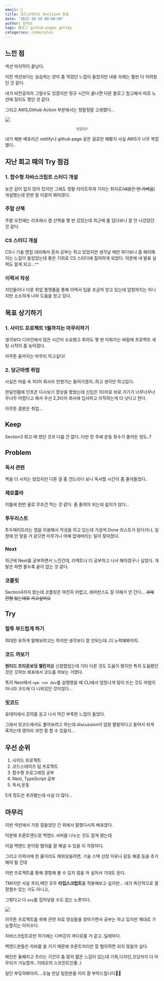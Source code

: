 ```yaml
---
emoji: 🔮
title: 코드스테이츠 Section4 종료
date: '2022-10-19 00:00:00'
author: 정하승
tags: 블로그 github-pages gatsby
categories: codestates
---
```


## 느낀 점

섹션 마지막이 끝났다.

이전 섹션보다는 실습하는 양이 좀 적었던 느낌이 들었지만 내용 자체는 훨씬 더 어려웠던 것 같다.

내가 비전공자라 그럴수도 있겠지만 정규 시간이 끝나면 다른 블로그 참고해서 따로 노션에 정리도 했던 것 같다.

그리고 AWS,Github Action 부분에서는 정말정말 고생했다...

<img src='https://velog.velcdn.com/images/bluestragglr/post/e04c786d-79d9-4dac-a678-d43bb0dc8e5d/04.png' />

<small><p align='center' style='color:gray'>**외않되?**</p></small>

내가 해본 배포라곤 netlify나 github page 같은 걸로만 해봤지 사실 AWS가 너무 복잡했다..

## 지난 회고 때의 Try 점검

### **1. 함수형 자바스크립트 스터디 개설**

늦은 감이 없지 않아 있지만 그래도 정말 라이트하게 가자는 취지로(~~내용은 안 가벼움~~) 개설했는데 한번 잘 이끌어 봐야겠다.

### **주말 산책**

주말 오전에는 리프레시 겸 산책을 몇 번 갔었는데 최근에 좀 덥다보니 잘 안 나갔었던 것 같다.

### **CS 스터디 개설**

CS나 기술 면접 대비해서 혼자 공부는 하고 있었지만 생각날 때만 하다보니 좀 해이해지는 느낌이 들었었는데 좋은 기회로 CS 스터디에 참여하게 되었다. 덕분에 내 발표 실력도 알게 되고...^^

### **이력서 작성**

지인들이나 다른 취업 플랫폼을 통해 이력서 팁을 조금씩 얻고 있는데 엄청까지는 아니지만 소소하게 나마 도움을 얻고 있다.

## 목표 상기하기

### 1. 사이드 프로젝트 1월까지는 마무리하기

생각보다 디자인에서 많은 시간이 소요됐고 회의도 몇 번 미뤄지는 바람에 프로젝트 세팅 시작이 좀 늦어졌다.

아무튼 끝까지는 마무리 하고싶다!

### 2. 당근마켓 취업

사실은 마음 속 1티어 회사라 언젠가는 들어가겠지..하고 생각만 하고있다.

한달전쯤에 인프콘 다시보기 영상을 봤었는데 신입은 1티어로 바로 가기가 너무너무너무너무 어렵다고 해서 우선 2,3티어 회사에 입사하고 이직하는게 더 낫다고 한다.

아무튼 결론은 취업...

## Keep

Section3 회고 때 썼던 것과 다를 건 없다..다만 한 주에 운동 횟수가 줄어든 정도..?

## Problem

### 독서 관련

책을 더 사지는 않았지만 다른 걸 좀 건드리다 보니 독서할 시간이 좀 줄어들었다..

### 제로콜라

이틀에 한번 꼴로 무조건 먹는 것 같다. 좀 줄여야 되는데 쉽지가 않다...

### 투두리스트

투두메이트라는 앱을 이용해서 작성을 하고 있는데 가끔씩 Done 리스트가 된다거나, 일정에 안 맞을 거 같으면 미루거나 아예 없애버리는 일이 잦아졌다.

### Next

최근에 Next를 공부하면서 느낀건데, 리액트나 더 공부하고 나서 해야겠구나 싶었다. 개발은 파면 팔수록 끝이 없는 것 같다.

### 코플릿

Section4까지 왔는데 코플릿은 여전히 어렵고, 레퍼런스도 잘 이해가 안 간다... ~~과제 전형 있는데로 가고싶어요~~

## Try

### 말투 부드럽게 하기

최대한 유하게 말해보려고는 하지만 생각보다 잘 안되는데..더 노력해봐야지.

### 코드 까보기

**원티드 프리온보딩 챌린지**를 신청했었는데 기타 다른 것도 도움이 됐지만 특히 도움됐던 것은 깃허브 레포에서 코드를 까보는 거였다.

특히 Next에서 `npm run dev`를 실행했을 때 CLI에서 엄청나게 많이 뜨는 것도 마법이 아니라 코드에 다 나와있던 것이었다...

### 릿코드

유데미에서 강의를 듣고 나서 약간 부족한 느낌이 들었다.

그래서 릿코드에서도 풀어보려고 하는데 discussion이 엄청 활발하다고 들어서 되게 혹하는데 영어라 과연 잘 할 수 있을지...

## 우선 순위

1. 사이드 프로젝트
2. 코드스테이츠 팀 프로젝트
3. 함수형 프로그래밍 공부
4. Next, TypeScript 공부
5. 독서,운동

5개 정도만 추려봤는데 사실 더 많다...

## 마무리

이번 섹션에서 가장 힘들었던 건 위에서 말했다시피 배포였다.

덕분에 프론트엔드랑 백엔드 서버를 나누는 것도 알게 됐는데

이걸 백엔드 분이랑 협의를 잘 해낼 수 있을 지 걱정이다.

그리고 이력서에 한 줄이라도 채워넣을려면, 기술 스택 선정 이유나 갈등 해결 등을 추가해야 될 건데

이번 프로젝트를 통해 경험해 볼 수 있지 않을 까 싶어서 기대도 된다.

TMI지만 사실 프리,메인 모두 **타입스크립트**를 적용해보고 싶지만... 내가 독단적으로 결정할수 있는 거도 아니고,

그렇다고 다 `any`를 집어넣을 수도 없는 노릇이다.

<img src='https://img1.daumcdn.net/thumb/R1280x0/?scode=mtistory2&fname=https%3A%2F%2Fk.kakaocdn.net%2Fdn%2FDFSX1%2FbtrhdVpqnPv%2FLgbO8vKV2eCKg1KkhZq2Hk%2Fimg.jpg' />

아무튼 프로젝트를 위해 관련 자료 영상들을 찾아가면서 공부는 하고 있지만 제대로 가능할지는 미지수다.

자바스크립트로만 하기에는 디버깅이 까다로울 거 같고..딜레마다.

백엔드분들은 자바를 쓸 거기 때문에 프론트끼리만 잘 협의하면 되지 않을까 싶다.

메인은 둘째치고 프리는 기간이 좀 많이 짧은 느낌이 있는데 기획,디자인,코딩까지 다 마무리가 가능할까...?(테오의 스프린트인줄..)

일단 부딪혀봐야지....오늘 만날 팀원분들 미리 잘 부탁드립니다🙆‍♂️

